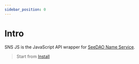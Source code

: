 ```yaml
---
sidebar_position: 0
---
```


# Intro

SNS JS is the JavaScript API wrapper for [SeeDAO Name Service](https://github.com/Taoist-Labs/sns).

> Start from [Install](install)
